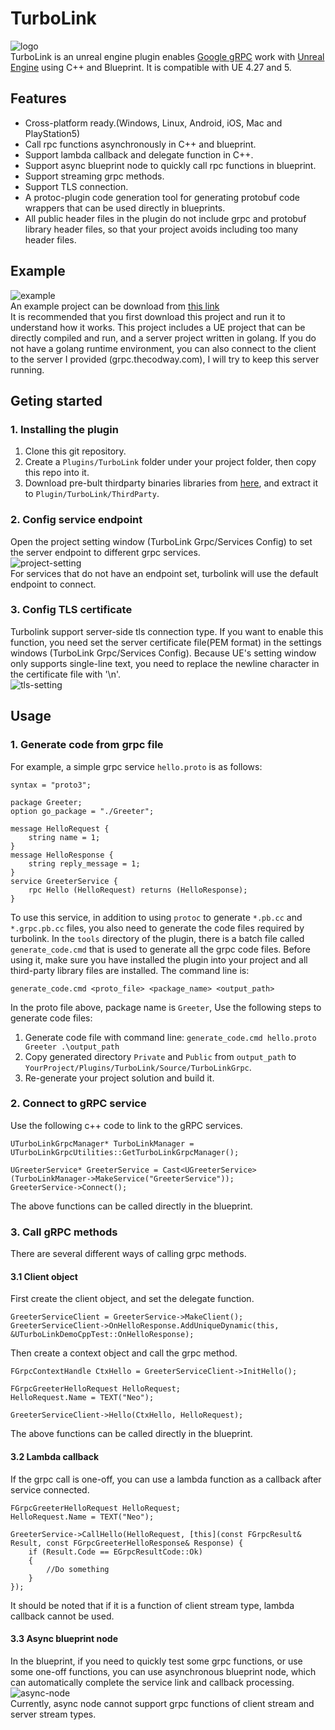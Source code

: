 # TurboLink
![logo](https://github.com/thejinchao/turbolink/wiki/image/TurboLink.png)  
TurboLink is an unreal engine plugin enables [Google gRPC](https://grpc.io/) work with [Unreal Engine](https://www.unrealengine.com/zh-CN) using C++ and Blueprint. It is compatible with UE 4.27 and 5.

## Features
* Cross-platform ready.(Windows, Linux, Android, iOS, Mac and PlayStation5)
* Call rpc functions asynchronously in C++ and blueprint.
* Support lambda callback and delegate function in C++.
* Support async blueprint node to quickly call rpc functions in blueprint.
* Support streaming grpc methods.
* Support TLS connection.
* A protoc-plugin code generation tool for generating protobuf code wrappers that can be used directly in blueprints.
* All public header files in the plugin do not include grpc and protobuf library header files, so that your project avoids including too many header files.

## Example
![example](https://github.com/thejinchao/turbolink/wiki/image/turbolink_example.png)  
An example project can be download from [this link](https://drive.google.com/file/d/1mb9lZB_ai485sbLtqrw-bk5NtlWK8fgh/view?usp=share_link)  
It is recommended that you first download this project and run it to understand how it works. This project includes a UE project that can be directly compiled and run, and a server project written in golang. If you do not have a golang runtime environment, you can also connect to the client to the server I provided (grpc.thecodway.com), I will try to keep this server running.

## Geting started  

### 1. Installing the plugin
1. Clone this git repository.
2. Create a `Plugins/TurboLink` folder under your project folder, then copy this repo into it.
3. Download pre-bult thirdparty binaries libraries from [here](https://github.com/thejinchao/turbolink-libraries/releases), and extract it to `Plugin/TurboLink/ThirdParty`.

### 2. Config service endpoint
Open the project setting window (TurboLink Grpc/Services Config) to set the server endpoint to different grpc services.  
![project-setting](https://github.com/thejinchao/turbolink/wiki/image/project-config.png)  
For services that do not have an endpoint set, turbolink will use the default endpoint to connect.

### 3. Config TLS certificate
Turbolink support server-side tls connection type. If you want to enable this function, you need set the server certificate file(PEM format) in the settings windows (TurboLink Grpc/Services Config). Because UE's setting window only supports single-line text, you need to replace the newline character in the certificate file with '\n'.  
![tls-setting](https://github.com/thejinchao/turbolink/wiki/image/tls-config.png)

## Usage

### 1. Generate code from grpc file
For example, a simple grpc service `hello.proto` is as follows:
```
syntax = "proto3";

package Greeter;
option go_package = "./Greeter";

message HelloRequest {
	string name = 1;
}
message HelloResponse {
	string reply_message = 1;
}
service GreeterService {
	rpc Hello (HelloRequest) returns (HelloResponse);
}
```
To use this service, in addition to using `protoc` to generate `*.pb.cc` and `*.grpc.pb.cc` files, you also need to generate the code files required by turbolink. In the `tools` directory of the plugin, there is a batch file called `generate_code.cmd` that is used to generate all the grpc code files. Before using it, make sure you have installed the plugin into your project and all third-party library files are installed. The command line is:
```
generate_code.cmd <proto_file> <package_name> <output_path>
```
In the proto file above, package name is `Greeter`, Use the following steps to generate code files:
1. Generate code file with command line: `generate_code.cmd hello.proto Greeter .\output_path`
2. Copy generated directory `Private` and `Public` from `output_path` to `YourProject/Plugins/TurboLink/Source/TurboLinkGrpc`.
3. Re-generate your project solution and build it.

### 2. Connect to gRPC service
Use the following c++ code to link to the gRPC services.
```
UTurboLinkGrpcManager* TurboLinkManager = UTurboLinkGrpcUtilities::GetTurboLinkGrpcManager();

UGreeterService* GreeterService = Cast<UGreeterService>(TurboLinkManager->MakeService("GreeterService"));
GreeterService->Connect();
```
The above functions can be called directly in the blueprint.

### 3. Call gRPC methods
There are several different ways of calling grpc methods.

#### 3.1 Client object
First create the client object, and set the delegate function.
```
GreeterServiceClient = GreeterService->MakeClient();
GreeterServiceClient->OnHelloResponse.AddUniqueDynamic(this, &UTurboLinkDemoCppTest::OnHelloResponse);
```
Then create a context object and call the grpc method.
```
FGrpcContextHandle CtxHello = GreeterServiceClient->InitHello();

FGrpcGreeterHelloRequest HelloRequest;
HelloRequest.Name = TEXT("Neo");

GreeterServiceClient->Hello(CtxHello, HelloRequest);
```
The above functions can be called directly in the blueprint.

#### 3.2 Lambda callback
If the grpc call is one-off, you can use a lambda function as a callback after service connected.
```
FGrpcGreeterHelloRequest HelloRequest;
HelloRequest.Name = TEXT("Neo");

GreeterService->CallHello(HelloRequest, [this](const FGrpcResult& Result, const FGrpcGreeterHelloResponse& Response) {
    if (Result.Code == EGrpcResultCode::Ok)
    {
        //Do something
    }
});
```
It should be noted that if it is a function of client stream type, lambda callback cannot be used.

#### 3.3 Async blueprint node
In the blueprint, if you need to quickly test some grpc functions, or use some one-off functions, you can use asynchronous blueprint node, which can automatically complete the service link and callback processing.  
![async-node](https://github.com/thejinchao/turbolink/wiki/image/async-node.png)  
Currently, async node cannot support grpc functions of client stream and server stream types.
